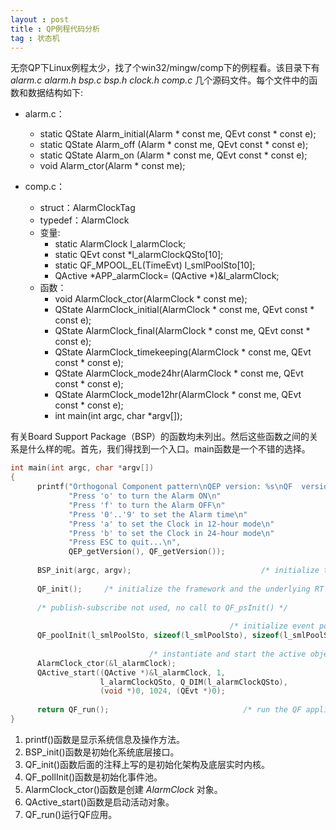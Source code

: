 ```yaml
---
layout : post
title : QP例程代码分析
tag : 状态机
---
```


无奈QP下Linux例程太少，找了个win32/mingw/comp下的例程看。该目录下有 *alarm.c alarm.h  bsp.c  bsp.h  clock.h  comp.c* 几个源码文件。每个文件中的函数和数据结构如下:

* alarm.c：
  
  * static QState Alarm_initial(Alarm * const me, QEvt const * const e);                                       
  * static QState Alarm_off    (Alarm * const me, QEvt const * const e);                                       
  * static QState Alarm_on     (Alarm * const me, QEvt const * const e); 
  * void Alarm_ctor(Alarm * const me);

* comp.c：

  * struct：AlarmClockTag
  * typedef：AlarmClock
  * 变量:
	* static AlarmClock l_alarmClock;
	* static QEvt const *l_alarmClockQSto[10];
	* static QF_MPOOL_EL(TimeEvt) l_smlPoolSto[10];
	* QActive *APP_alarmClock= (QActive *)&l_alarmClock;
  * 函数：
	* void AlarmClock_ctor(AlarmClock * const me);
	* QState AlarmClock_initial(AlarmClock * const me, QEvt const * const e);
	* QState AlarmClock_final(AlarmClock * const me, QEvt const * const e);
	* QState AlarmClock_timekeeping(AlarmClock * const me, QEvt const * const e);
	* QState AlarmClock_mode24hr(AlarmClock * const me, QEvt const * const e);
	* QState AlarmClock_mode12hr(AlarmClock * const me, QEvt const * const e);
	* int main(int argc, char *argv[]);

有关Board Support Package（BSP）的函数均未列出。然后这些函数之间的关系是什么样的呢。首先，我们得找到一个入口。main函数是一个不错的选择。

~~~~~~~~~~~~~~~~~~~~~~~~ c
int main(int argc, char *argv[]) 
{
      printf("Orthogonal Component pattern\nQEP version: %s\nQF  version: %s\n"
             "Press 'o' to turn the Alarm ON\n"
             "Press 'f' to turn the Alarm OFF\n"
             "Press '0'..'9' to set the Alarm time\n"
             "Press 'a' to set the Clock in 12-hour mode\n"
             "Press 'b' to set the Clock in 24-hour mode\n"
             "Press ESC to quit...\n",
             QEP_getVersion(), QF_getVersion());
  
      BSP_init(argc, argv);                             /* initialize the BSP */
  
      QF_init();     /* initialize the framework and the underlying RT kernel */
  
      /* publish-subscribe not used, no call to QF_psInit() */
  
                                                 /* initialize event pools... */
      QF_poolInit(l_smlPoolSto, sizeof(l_smlPoolSto), sizeof(l_smlPoolSto[0]));
  
                               /* instantiate and start the active objects... */
      AlarmClock_ctor(&l_alarmClock);
      QActive_start((QActive *)&l_alarmClock, 1,
                    l_alarmClockQSto, Q_DIM(l_alarmClockQSto),
                    (void *)0, 1024, (QEvt *)0);
  
      return QF_run();                              /* run the QF application */
}
~~~~~~~~~~~~~~~~~~~~~~~~
1. printf()函数是显示系统信息及操作方法。
2. BSP_init()函数是初始化系统底层接口。
3. QF_init()函数后面的注释上写的是初始化架构及底层实时内核。
4. QF_pollInit()函数是初始化事件池。
5. AlarmClock_ctor()函数是创建 *AlarmClock* 对象。
6. QActive_start()函数是启动活动对象。
7. QF_run()运行QF应用。


